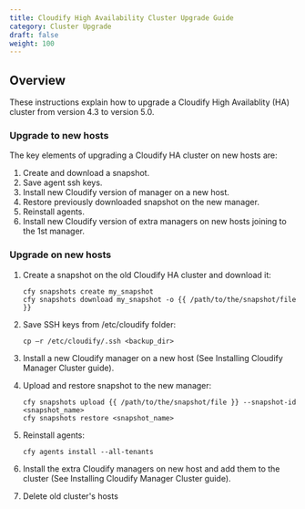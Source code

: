 ```yaml
---
title: Cloudify High Availability Cluster Upgrade Guide
category: Cluster Upgrade
draft: false
weight: 100
---
```

## Overview

These instructions explain how to upgrade a Cloudify High Availablity (HA) cluster from version 4.3 to version 5.0.

### Upgrade to new hosts

The key elements of upgrading a Cloudify HA cluster on new hosts are:

1.  Create and download a snapshot.
1.  Save agent ssh keys.
1.  Install new Cloudify version of manager on a new host.
1.  Restore previously downloaded snapshot on the new manager.
1.  Reinstall agents.
1.  Install new Cloudify version of extra managers on new hosts joining to the 1st manager.

### Upgrade on new hosts

1.  Create a snapshot on the old Cloudify HA cluster and download it:

    ```
    cfy snapshots create my_snapshot
    cfy snapshots download my_snapshot -o {{ /path/to/the/snapshot/file }}
    ```
1.  Save SSH keys from /etc/cloudify folder:
    ```
    cp –r /etc/cloudify/.ssh <backup_dir>
    ```
1.  Install a new Cloudify manager on a new host (See Installing Cloudify Manager Cluster guide).
1.  Upload and restore snapshot to the new manager:
    ```
    cfy snapshots upload {{ /path/to/the/snapshot/file }} --snapshot-id <snapshot_name>
    cfy snapshots restore <snapshot_name>
    ```
1.  Reinstall agents:
    ```
    cfy agents install --all-tenants
    ```
1.  Install the extra Cloudify managers on new host and add them to the cluster (See Installing Cloudify Manager Cluster guide).
1.  Delete old cluster's hosts
